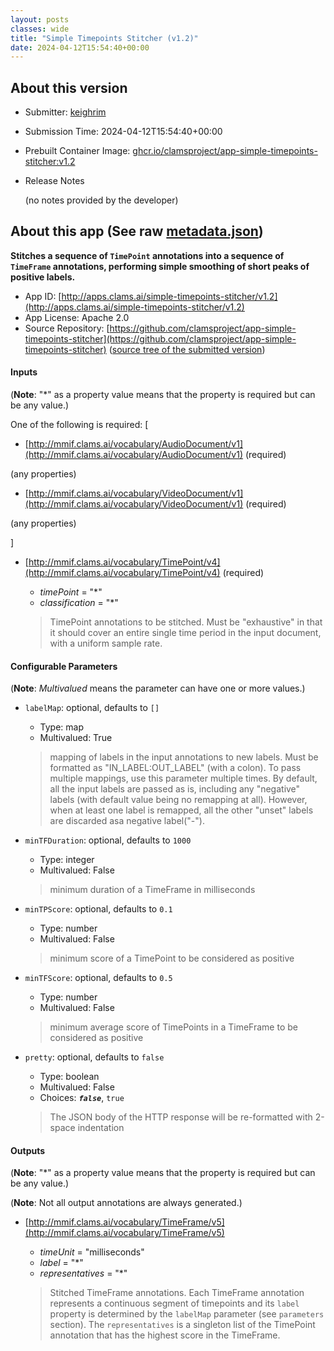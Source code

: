 ```yaml
---
layout: posts
classes: wide
title: "Simple Timepoints Stitcher (v1.2)"
date: 2024-04-12T15:54:40+00:00
---
```

## About this version

- Submitter: [keighrim](https://github.com/keighrim)
- Submission Time: 2024-04-12T15:54:40+00:00
- Prebuilt Container Image: [ghcr.io/clamsproject/app-simple-timepoints-stitcher:v1.2](https://github.com/clamsproject/app-simple-timepoints-stitcher/pkgs/container/app-simple-timepoints-stitcher/v1.2)
- Release Notes

    (no notes provided by the developer)

## About this app (See raw [metadata.json](metadata.json))

**Stitches a sequence of `TimePoint` annotations into a sequence of `TimeFrame` annotations, performing simple smoothing of short peaks of positive labels.**

- App ID: [http://apps.clams.ai/simple-timepoints-stitcher/v1.2](http://apps.clams.ai/simple-timepoints-stitcher/v1.2)
- App License: Apache 2.0
- Source Repository: [https://github.com/clamsproject/app-simple-timepoints-stitcher](https://github.com/clamsproject/app-simple-timepoints-stitcher) ([source tree of the submitted version](https://github.com/clamsproject/app-simple-timepoints-stitcher/tree/v1.2))


#### Inputs
(**Note**: "*" as a property value means that the property is required but can be any value.)

One of the following is required: [
- [http://mmif.clams.ai/vocabulary/AudioDocument/v1](http://mmif.clams.ai/vocabulary/AudioDocument/v1) (required)

 (any properties)

- [http://mmif.clams.ai/vocabulary/VideoDocument/v1](http://mmif.clams.ai/vocabulary/VideoDocument/v1) (required)

 (any properties)



]
- [http://mmif.clams.ai/vocabulary/TimePoint/v4](http://mmif.clams.ai/vocabulary/TimePoint/v4) (required)
    - _timePoint_ = "*"
    - _classification_ = "*"

    > TimePoint annotations to be stitched. Must be "exhaustive" in that it should cover an entire single time period in the input document, with a uniform sample rate.


#### Configurable Parameters
(**Note**: _Multivalued_ means the parameter can have one or more values.)

- `labelMap`: optional, defaults to `[]`

    - Type: map
    - Multivalued: True


    > mapping of labels in the input annotations to new labels. Must be formatted as "IN_LABEL:OUT_LABEL" (with a colon). To pass multiple mappings, use this parameter multiple times. By default, all the input labels are passed as is, including any "negative" labels (with default value being no remapping at all). However, when at least one label is remapped, all the other "unset" labels are discarded asa negative label("-").
- `minTFDuration`: optional, defaults to `1000`

    - Type: integer
    - Multivalued: False


    > minimum duration of a TimeFrame in milliseconds
- `minTPScore`: optional, defaults to `0.1`

    - Type: number
    - Multivalued: False


    > minimum score of a TimePoint to be considered as positive
- `minTFScore`: optional, defaults to `0.5`

    - Type: number
    - Multivalued: False


    > minimum average score of TimePoints in a TimeFrame to be considered as positive
- `pretty`: optional, defaults to `false`

    - Type: boolean
    - Multivalued: False
    - Choices: **_`false`_**, `true`


    > The JSON body of the HTTP response will be re-formatted with 2-space indentation


#### Outputs
(**Note**: "*" as a property value means that the property is required but can be any value.)

(**Note**: Not all output annotations are always generated.)

- [http://mmif.clams.ai/vocabulary/TimeFrame/v5](http://mmif.clams.ai/vocabulary/TimeFrame/v5)
    - _timeUnit_ = "milliseconds"
    - _label_ = "*"
    - _representatives_ = "*"

    > Stitched TimeFrame annotations. Each TimeFrame annotation represents a continuous segment of timepoints and its `label` property is determined by the `labelMap` parameter (see `parameters` section). The `representatives` is a singleton list of the TimePoint annotation that has the highest score in the TimeFrame.
